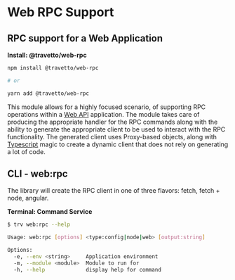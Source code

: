 <!-- This file was generated by @travetto/doc and should not be modified directly -->
<!-- Please modify https://github.com/travetto/travetto/tree/main/module/web-rpc/DOC.tsx and execute "npx trv doc" to rebuild -->
# Web RPC Support

## RPC support for a Web Application

**Install: @travetto/web-rpc**
```bash
npm install @travetto/web-rpc

# or

yarn add @travetto/web-rpc
```

This module allows for a highly focused scenario, of supporting RPC operations within a [Web API](https://github.com/travetto/travetto/tree/main/module/web#readme "Declarative api for Web Applications with support for the dependency injection.") application.  The module takes care of producing the appropriate handler for the RPC commands along with the ability to generate the appropriate client to be used to interact with the RPC functionality.  The generated client uses Proxy-based objects, along with [Typescript](https://typescriptlang.org) magic to create a dynamic client that does not rely on generating a lot of code.

## CLI - web:rpc
The library will create the RPC client in one of three flavors: fetch, fetch + node, angular.

**Terminal: Command Service**
```bash
$ trv web:rpc --help

Usage: web:rpc [options] <type:config|node|web> [output:string]

Options:
  -e, --env <string>     Application environment
  -m, --module <module>  Module to run for
  -h, --help             display help for command
```
